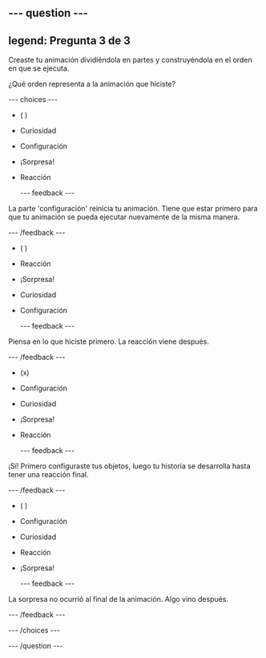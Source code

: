 --- question ---
---
legend: Pregunta 3 de 3
---

Creaste tu animación dividiéndola en partes y construyéndola en el orden en que se ejecuta.

¿Qué orden representa a la animación que hiciste?

--- choices ---

- ( )
+ Curiosidad

+ Configuración

+ ¡Sorpresa!

+ Reacción

  --- feedback ---

 La parte 'configuración' reinicia tu animación. Tiene que estar primero para que tu animación se pueda ejecutar nuevamente de la misma manera.

  --- /feedback ---

- ( )
+ Reacción

+ ¡Sorpresa!

+ Curiosidad

+ Configuración

  --- feedback ---

 Piensa en lo que hiciste primero. La reacción viene después.

  --- /feedback ---

- (x)
+ Configuración

+ Curiosidad

+ ¡Sorpresa!

+ Reacción

  --- feedback ---

 ¡Sí! Primero configuraste tus objetos, luego tu historia se desarrolla hasta tener una reacción final.

  --- /feedback ---

- ( )
+ Configuración

+ Curiosidad

+ Reacción

+ ¡Sorpresa!

  --- feedback ---

 La sorpresa no ocurrió al final de la animación. Algo vino después.

  --- /feedback ---

--- /choices ---

--- /question ---
